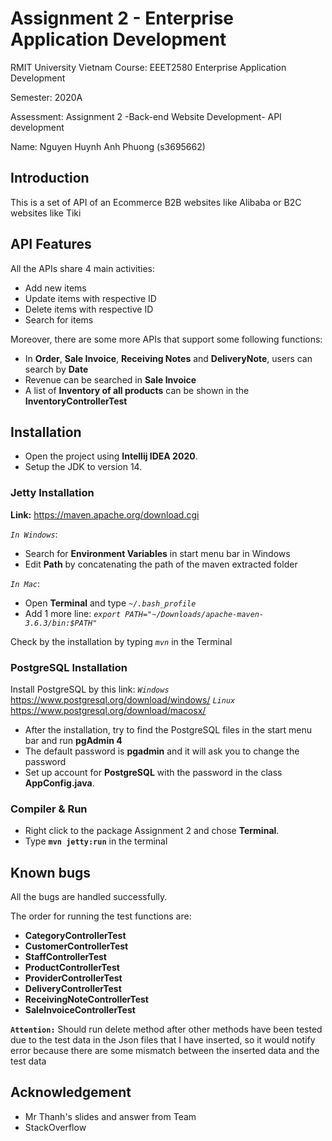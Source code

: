 
# Assignment 2 - Enterprise Application Development 


RMIT University Vietnam Course: EEET2580 Enterprise Application Development </br>

Semester: 2020A </br>

Assessment: Assignment 2 -Back-end Website Development- API development</br>

Name: Nguyen Huynh Anh Phuong (s3695662)


## Introduction

This is a set of API of an Ecommerce B2B websites like Alibaba or B2C websites like Tiki
  
## API Features
All the APIs share 4 main activities:
* Add new items
* Update items with respective ID
* Delete items with respective ID
* Search for items

Moreover, there are some more APIs that support some following functions:
* In **Order**, **Sale Invoice**, **Receiving Notes** and **DeliveryNote**, users can search by **Date**
* Revenue can be searched in **Sale Invoice**
* A list of **Inventory of all products** can be shown in the **InventoryControllerTest**

 
## Installation
* Open the project using **Intellij IDEA 2020**.
* Setup the JDK to version 14.

### Jetty Installation
**Link:** https://maven.apache.org/download.cgi

*```In Windows```*:
* Search for **Environment Variables** in start menu bar in Windows
* Edit **Path** by concatenating the path of the maven extracted folder

*```In Mac```*:
* Open **Terminal** and type *```~/.bash_profile```*
* Add 1 more line: *```export PATH="~/Downloads/apache-maven-3.6.3/bin:$PATH"```*

Check by the installation by typing *```mvn```* in the Terminal

### PostgreSQL Installation
Install PostgreSQL by this link:
*```Windows```* https://www.postgresql.org/download/windows/
*```Linux```* https://www.postgresql.org/download/macosx/
* After the installation, try to find the PostgreSQL files in the start menu bar and run **pgAdmin 4**
* The default password is **pgadmin** and it will ask you to change the password
* Set up account for **PostgreSQL** with the password in the class **AppConfig.java**.

### Compiler & Run
* Right click to the package Assignment 2 and chose **Terminal**.
* Type **```mvn jetty:run```** in the terminal

## Known bugs

All the bugs are handled successfully.

The order for running the test functions are:

* **CategoryControllerTest**
* **CustomerControllerTest**
* **StaffControllerTest**
* **ProductControllerTest**
* **ProviderControllerTest**
* **DeliveryControllerTest**
* **ReceivingNoteControllerTest**
* **SaleInvoiceControllerTest**

**```Attention:```** Should run delete method after other methods have been tested due to the test data in the Json files that I have inserted, so it would notify error because there are some mismatch between the inserted data and the test data

## Acknowledgement

* Mr Thanh's slides and answer from Team
* StackOverflow

